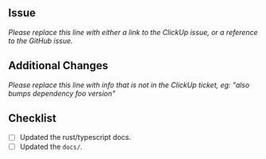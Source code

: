 ## Issue

*Please replace this line with either a link to the ClickUp issue, or a reference to the GitHub issue.*

## Additional Changes

*Please replace this line with info that is not in the ClickUp ticket, eg: "also bumps dependency foo version"*

## Checklist

- [ ] Updated the rust/typescript docs.
- [ ] Updated the `docs/`.
